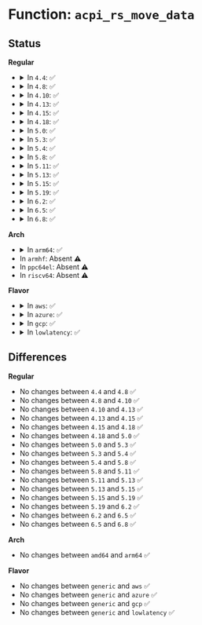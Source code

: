 # Function: <code>acpi_rs_move_data</code>

## Status
<b>Regular</b>
<ul>
<li>
<details>
<summary>In <code>4.4</code>: ✅</summary>

```c
void acpi_rs_move_data(void *destination, void *source, u16 item_count, u8 move_type);
```

**Collision:** Unique Global

**Inline:** No

**Transformation:** False

**Instances:**

```
In drivers/acpi/acpica/rsutils.c (ffffffff814a3960)
Location: drivers/acpi/acpica/rsutils.c:132
Inline: False
Direct callers:
  - drivers/acpi/acpica/rsmisc.c:acpi_rs_convert_aml_to_resource
  - drivers/acpi/acpica/rsmisc.c:acpi_rs_convert_resource_to_aml
```
**Symbols:**

```
ffffffff814a3960-ffffffff814a39b8: acpi_rs_move_data (STB_GLOBAL)
```
</details>
</li>
<li>
<details>
<summary>In <code>4.8</code>: ✅</summary>

```c
void acpi_rs_move_data(void *destination, void *source, u16 item_count, u8 move_type);
```

**Collision:** Unique Global

**Inline:** No

**Transformation:** False

**Instances:**

```
In drivers/acpi/acpica/rsutils.c (ffffffff814f2c99)
Location: drivers/acpi/acpica/rsutils.c:132
Inline: False
Direct callers:
  - drivers/acpi/acpica/rsmisc.c:acpi_rs_convert_resource_to_aml
  - drivers/acpi/acpica/rsmisc.c:acpi_rs_convert_aml_to_resource
```
**Symbols:**

```
ffffffff814f2c99-ffffffff814f2cf1: acpi_rs_move_data (STB_GLOBAL)
```
</details>
</li>
<li>
<details>
<summary>In <code>4.10</code>: ✅</summary>

```c
void acpi_rs_move_data(void *destination, void *source, u16 item_count, u8 move_type);
```

**Collision:** Unique Global

**Inline:** No

**Transformation:** False

**Instances:**

```
In drivers/acpi/acpica/rsutils.c (ffffffff815157e7)
Location: drivers/acpi/acpica/rsutils.c:132
Inline: False
Direct callers:
  - drivers/acpi/acpica/rsmisc.c:acpi_rs_convert_resource_to_aml
  - drivers/acpi/acpica/rsmisc.c:acpi_rs_convert_aml_to_resource
```
**Symbols:**

```
ffffffff815157e7-ffffffff8151583f: acpi_rs_move_data (STB_GLOBAL)
```
</details>
</li>
<li>
<details>
<summary>In <code>4.13</code>: ✅</summary>

```c
void acpi_rs_move_data(void *destination, void *source, u16 item_count, u8 move_type);
```

**Collision:** Unique Global

**Inline:** No

**Transformation:** False

**Instances:**

```
In drivers/acpi/acpica/rsutils.c (ffffffff81526068)
Location: drivers/acpi/acpica/rsutils.c:132
Inline: False
Direct callers:
  - drivers/acpi/acpica/rsmisc.c:acpi_rs_convert_resource_to_aml
  - drivers/acpi/acpica/rsmisc.c:acpi_rs_convert_aml_to_resource
```
**Symbols:**

```
ffffffff81526068-ffffffff815260c0: acpi_rs_move_data (STB_GLOBAL)
```
</details>
</li>
<li>
<details>
<summary>In <code>4.15</code>: ✅</summary>

```c
void acpi_rs_move_data(void *destination, void *source, u16 item_count, u8 move_type);
```

**Collision:** Unique Global

**Inline:** No

**Transformation:** False

**Instances:**

```
In drivers/acpi/acpica/rsutils.c (ffffffff8157ca74)
Location: drivers/acpi/acpica/rsutils.c:132
Inline: False
Direct callers:
  - drivers/acpi/acpica/rsmisc.c:acpi_rs_convert_resource_to_aml
  - drivers/acpi/acpica/rsmisc.c:acpi_rs_convert_aml_to_resource
```
**Symbols:**

```
ffffffff8157ca74-ffffffff8157caf0: acpi_rs_move_data (STB_GLOBAL)
```
</details>
</li>
<li>
<details>
<summary>In <code>4.18</code>: ✅</summary>

```c
void acpi_rs_move_data(void *destination, void *source, u16 item_count, u8 move_type);
```

**Collision:** Unique Global

**Inline:** No

**Transformation:** False

**Instances:**

```
In drivers/acpi/acpica/rsutils.c (ffffffff815b3c4b)
Location: drivers/acpi/acpica/rsutils.c:96
Inline: False
Direct callers:
  - drivers/acpi/acpica/rsmisc.c:acpi_rs_convert_resource_to_aml
  - drivers/acpi/acpica/rsmisc.c:acpi_rs_convert_aml_to_resource
```
**Symbols:**

```
ffffffff815b3c4b-ffffffff815b3cc7: acpi_rs_move_data (STB_GLOBAL)
```
</details>
</li>
<li>
<details>
<summary>In <code>5.0</code>: ✅</summary>

```c
void acpi_rs_move_data(void *destination, void *source, u16 item_count, u8 move_type);
```

**Collision:** Unique Global

**Inline:** No

**Transformation:** False

**Instances:**

```
In drivers/acpi/acpica/rsutils.c (ffffffff815ccffd)
Location: drivers/acpi/acpica/rsutils.c:96
Inline: False
Direct callers:
  - drivers/acpi/acpica/rsmisc.c:acpi_rs_convert_resource_to_aml
  - drivers/acpi/acpica/rsmisc.c:acpi_rs_convert_aml_to_resource
```
**Symbols:**

```
ffffffff815ccffd-ffffffff815cd083: acpi_rs_move_data (STB_GLOBAL)
```
</details>
</li>
<li>
<details>
<summary>In <code>5.3</code>: ✅</summary>

```c
void acpi_rs_move_data(void *destination, void *source, u16 item_count, u8 move_type);
```

**Collision:** Unique Global

**Inline:** No

**Transformation:** False

**Instances:**

```
In drivers/acpi/acpica/rsutils.c (ffffffff815fe83d)
Location: drivers/acpi/acpica/rsutils.c:96
Inline: False
Direct callers:
  - drivers/acpi/acpica/rsmisc.c:acpi_rs_convert_resource_to_aml
  - drivers/acpi/acpica/rsmisc.c:acpi_rs_convert_aml_to_resource
```
**Symbols:**

```
ffffffff815fe83d-ffffffff815fe8bc: acpi_rs_move_data (STB_GLOBAL)
```
</details>
</li>
<li>
<details>
<summary>In <code>5.4</code>: ✅</summary>

```c
void acpi_rs_move_data(void *destination, void *source, u16 item_count, u8 move_type);
```

**Collision:** Unique Global

**Inline:** No

**Transformation:** False

**Instances:**

```
In drivers/acpi/acpica/rsutils.c (ffffffff8161fce7)
Location: drivers/acpi/acpica/rsutils.c:96
Inline: False
Direct callers:
  - drivers/acpi/acpica/rsmisc.c:acpi_rs_convert_resource_to_aml
  - drivers/acpi/acpica/rsmisc.c:acpi_rs_convert_aml_to_resource
```
**Symbols:**

```
ffffffff8161fce7-ffffffff8161fd66: acpi_rs_move_data (STB_GLOBAL)
```
</details>
</li>
<li>
<details>
<summary>In <code>5.8</code>: ✅</summary>

```c
void acpi_rs_move_data(void *destination, void *source, u16 item_count, u8 move_type);
```

**Collision:** Unique Global

**Inline:** No

**Transformation:** False

**Instances:**

```
In drivers/acpi/acpica/rsutils.c (ffffffff816cc277)
Location: drivers/acpi/acpica/rsutils.c:96
Inline: False
Direct callers:
  - drivers/acpi/acpica/rsmisc.c:acpi_rs_convert_resource_to_aml
  - drivers/acpi/acpica/rsmisc.c:acpi_rs_convert_aml_to_resource
```
**Symbols:**

```
ffffffff816cc277-ffffffff816cc2fc: acpi_rs_move_data (STB_GLOBAL)
```
</details>
</li>
<li>
<details>
<summary>In <code>5.11</code>: ✅</summary>

```c
void acpi_rs_move_data(void *destination, void *source, u16 item_count, u8 move_type);
```

**Collision:** Unique Global

**Inline:** No

**Transformation:** False

**Instances:**

```
In drivers/acpi/acpica/rsutils.c (ffffffff816ea28c)
Location: drivers/acpi/acpica/rsutils.c:96
Inline: False
Direct callers:
  - drivers/acpi/acpica/rsmisc.c:acpi_rs_convert_resource_to_aml
  - drivers/acpi/acpica/rsmisc.c:acpi_rs_convert_aml_to_resource
```
**Symbols:**

```
ffffffff816ea28c-ffffffff816ea311: acpi_rs_move_data (STB_GLOBAL)
```
</details>
</li>
<li>
<details>
<summary>In <code>5.13</code>: ✅</summary>

```c
void acpi_rs_move_data(void *destination, void *source, u16 item_count, u8 move_type);
```

**Collision:** Unique Global

**Inline:** No

**Transformation:** False

**Instances:**

```
In drivers/acpi/acpica/rsutils.c (ffffffff816cc1a5)
Location: drivers/acpi/acpica/rsutils.c:96
Inline: False
Direct callers:
  - drivers/acpi/acpica/rsmisc.c:acpi_rs_convert_resource_to_aml
  - drivers/acpi/acpica/rsmisc.c:acpi_rs_convert_aml_to_resource
```
**Symbols:**

```
ffffffff816cc1a5-ffffffff816cc22d: acpi_rs_move_data (STB_GLOBAL)
```
</details>
</li>
<li>
<details>
<summary>In <code>5.15</code>: ✅</summary>

```c
void acpi_rs_move_data(void *destination, void *source, u16 item_count, u8 move_type);
```

**Collision:** Unique Global

**Inline:** No

**Transformation:** False

**Instances:**

```
In drivers/acpi/acpica/rsutils.c (ffffffff81743675)
Location: drivers/acpi/acpica/rsutils.c:96
Inline: False
Direct callers:
  - drivers/acpi/acpica/rsmisc.c:acpi_rs_convert_resource_to_aml
  - drivers/acpi/acpica/rsmisc.c:acpi_rs_convert_aml_to_resource
```
**Symbols:**

```
ffffffff81743675-ffffffff817436fd: acpi_rs_move_data (STB_GLOBAL)
```
</details>
</li>
<li>
<details>
<summary>In <code>5.19</code>: ✅</summary>

```c
void acpi_rs_move_data(void *destination, void *source, u16 item_count, u8 move_type);
```

**Collision:** Unique Global

**Inline:** No

**Transformation:** False

**Instances:**

```
In drivers/acpi/acpica/rsutils.c (ffffffff81875116)
Location: drivers/acpi/acpica/rsutils.c:96
Inline: False
Direct callers:
  - drivers/acpi/acpica/rsmisc.c:acpi_rs_convert_resource_to_aml
  - drivers/acpi/acpica/rsmisc.c:acpi_rs_convert_aml_to_resource
```
**Symbols:**

```
ffffffff81875116-ffffffff818751d8: acpi_rs_move_data (STB_GLOBAL)
```
</details>
</li>
<li>
<details>
<summary>In <code>6.2</code>: ✅</summary>

```c
void acpi_rs_move_data(void *destination, void *source, u16 item_count, u8 move_type);
```

**Collision:** Unique Global

**Inline:** No

**Transformation:** False

**Instances:**

```
In drivers/acpi/acpica/rsutils.c (ffffffff819b6820)
Location: drivers/acpi/acpica/rsutils.c:96
Inline: False
Direct callers:
  - drivers/acpi/acpica/rsmisc.c:acpi_rs_convert_resource_to_aml
  - drivers/acpi/acpica/rsmisc.c:acpi_rs_convert_resource_to_aml
  - drivers/acpi/acpica/rsmisc.c:acpi_rs_convert_resource_to_aml
  - drivers/acpi/acpica/rsmisc.c:acpi_rs_convert_resource_to_aml
  - drivers/acpi/acpica/rsmisc.c:acpi_rs_convert_resource_to_aml
  - drivers/acpi/acpica/rsmisc.c:acpi_rs_convert_aml_to_resource
  - drivers/acpi/acpica/rsmisc.c:acpi_rs_convert_aml_to_resource
  - drivers/acpi/acpica/rsmisc.c:acpi_rs_convert_aml_to_resource
  - drivers/acpi/acpica/rsmisc.c:acpi_rs_convert_aml_to_resource
```
**Symbols:**

```
ffffffff819b6820-ffffffff819b68f4: acpi_rs_move_data (STB_GLOBAL)
```
</details>
</li>
<li>
<details>
<summary>In <code>6.5</code>: ✅</summary>

```c
void acpi_rs_move_data(void *destination, void *source, u16 item_count, u8 move_type);
```

**Collision:** Unique Global

**Inline:** No

**Transformation:** False

**Instances:**

```
In drivers/acpi/acpica/rsutils.c (ffffffff819fd970)
Location: drivers/acpi/acpica/rsutils.c:96
Inline: False
Direct callers:
  - drivers/acpi/acpica/rsmisc.c:acpi_rs_convert_resource_to_aml
  - drivers/acpi/acpica/rsmisc.c:acpi_rs_convert_resource_to_aml
  - drivers/acpi/acpica/rsmisc.c:acpi_rs_convert_resource_to_aml
  - drivers/acpi/acpica/rsmisc.c:acpi_rs_convert_resource_to_aml
  - drivers/acpi/acpica/rsmisc.c:acpi_rs_convert_resource_to_aml
  - drivers/acpi/acpica/rsmisc.c:acpi_rs_convert_aml_to_resource
  - drivers/acpi/acpica/rsmisc.c:acpi_rs_convert_aml_to_resource
  - drivers/acpi/acpica/rsmisc.c:acpi_rs_convert_aml_to_resource
  - drivers/acpi/acpica/rsmisc.c:acpi_rs_convert_aml_to_resource
```
**Symbols:**

```
ffffffff819fd970-ffffffff819fda46: acpi_rs_move_data (STB_GLOBAL)
```
</details>
</li>
<li>
<details>
<summary>In <code>6.8</code>: ✅</summary>

```c
void acpi_rs_move_data(void *destination, void *source, u16 item_count, u8 move_type);
```

**Collision:** Unique Global

**Inline:** No

**Transformation:** False

**Instances:**

```
In drivers/acpi/acpica/rsutils.c (ffffffff81a487c0)
Location: drivers/acpi/acpica/rsutils.c:96
Inline: False
Direct callers:
  - drivers/acpi/acpica/rsmisc.c:acpi_rs_convert_resource_to_aml
  - drivers/acpi/acpica/rsmisc.c:acpi_rs_convert_resource_to_aml
  - drivers/acpi/acpica/rsmisc.c:acpi_rs_convert_resource_to_aml
  - drivers/acpi/acpica/rsmisc.c:acpi_rs_convert_resource_to_aml
  - drivers/acpi/acpica/rsmisc.c:acpi_rs_convert_resource_to_aml
  - drivers/acpi/acpica/rsmisc.c:acpi_rs_convert_aml_to_resource
  - drivers/acpi/acpica/rsmisc.c:acpi_rs_convert_aml_to_resource
  - drivers/acpi/acpica/rsmisc.c:acpi_rs_convert_aml_to_resource
  - drivers/acpi/acpica/rsmisc.c:acpi_rs_convert_aml_to_resource
```
**Symbols:**

```
ffffffff81a487c0-ffffffff81a48896: acpi_rs_move_data (STB_GLOBAL)
```
</details>
</li>
</ul>
<b>Arch</b>
<ul>
<li>
<details>
<summary>In <code>arm64</code>: ✅</summary>

```c
void acpi_rs_move_data(void *destination, void *source, u16 item_count, u8 move_type);
```

**Collision:** Unique Global

**Inline:** No

**Transformation:** False

**Instances:**

```
In drivers/acpi/acpica/rsutils.c (ffff800010795974)
Location: drivers/acpi/acpica/rsutils.c:96
Inline: False
Direct callers:
  - drivers/acpi/acpica/rsmisc.c:acpi_rs_convert_resource_to_aml
  - drivers/acpi/acpica/rsmisc.c:acpi_rs_convert_aml_to_resource
```
**Symbols:**

```
ffff800010795974-ffff800010795a14: acpi_rs_move_data (STB_GLOBAL)
```
</details>
</li>
<li>
In <code>armhf</code>: Absent ⚠️
</li>
<li>
In <code>ppc64el</code>: Absent ⚠️
</li>
<li>
In <code>riscv64</code>: Absent ⚠️
</li>
</ul>
<b>Flavor</b>
<ul>
<li>
<details>
<summary>In <code>aws</code>: ✅</summary>

```c
void acpi_rs_move_data(void *destination, void *source, u16 item_count, u8 move_type);
```

**Collision:** Unique Global

**Inline:** No

**Transformation:** False

**Instances:**

```
In drivers/acpi/acpica/rsutils.c (ffffffff815fabeb)
Location: drivers/acpi/acpica/rsutils.c:96
Inline: False
Direct callers:
  - drivers/acpi/acpica/rsmisc.c:acpi_rs_convert_resource_to_aml
  - drivers/acpi/acpica/rsmisc.c:acpi_rs_convert_aml_to_resource
```
**Symbols:**

```
ffffffff815fabeb-ffffffff815fac49: acpi_rs_move_data (STB_GLOBAL)
```
</details>
</li>
<li>
<details>
<summary>In <code>azure</code>: ✅</summary>

```c
void acpi_rs_move_data(void *destination, void *source, u16 item_count, u8 move_type);
```

**Collision:** Unique Global

**Inline:** No

**Transformation:** False

**Instances:**

```
In drivers/acpi/acpica/rsutils.c (ffffffff815e6120)
Location: drivers/acpi/acpica/rsutils.c:96
Inline: False
Direct callers:
  - drivers/acpi/acpica/rsmisc.c:acpi_rs_convert_resource_to_aml
  - drivers/acpi/acpica/rsmisc.c:acpi_rs_convert_aml_to_resource
```
**Symbols:**

```
ffffffff815e6120-ffffffff815e617e: acpi_rs_move_data (STB_GLOBAL)
```
</details>
</li>
<li>
<details>
<summary>In <code>gcp</code>: ✅</summary>

```c
void acpi_rs_move_data(void *destination, void *source, u16 item_count, u8 move_type);
```

**Collision:** Unique Global

**Inline:** No

**Transformation:** False

**Instances:**

```
In drivers/acpi/acpica/rsutils.c (ffffffff81613fc7)
Location: drivers/acpi/acpica/rsutils.c:96
Inline: False
Direct callers:
  - drivers/acpi/acpica/rsmisc.c:acpi_rs_convert_resource_to_aml
  - drivers/acpi/acpica/rsmisc.c:acpi_rs_convert_aml_to_resource
```
**Symbols:**

```
ffffffff81613fc7-ffffffff81614046: acpi_rs_move_data (STB_GLOBAL)
```
</details>
</li>
<li>
<details>
<summary>In <code>lowlatency</code>: ✅</summary>

```c
void acpi_rs_move_data(void *destination, void *source, u16 item_count, u8 move_type);
```

**Collision:** Unique Global

**Inline:** No

**Transformation:** False

**Instances:**

```
In drivers/acpi/acpica/rsutils.c (ffffffff8162de77)
Location: drivers/acpi/acpica/rsutils.c:96
Inline: False
Direct callers:
  - drivers/acpi/acpica/rsmisc.c:acpi_rs_convert_resource_to_aml
  - drivers/acpi/acpica/rsmisc.c:acpi_rs_convert_aml_to_resource
```
**Symbols:**

```
ffffffff8162de77-ffffffff8162def6: acpi_rs_move_data (STB_GLOBAL)
```
</details>
</li>
</ul>

## Differences
<b>Regular</b>
<ul>
<li>
No changes between <code>4.4</code> and <code>4.8</code> ✅
</li>
<li>
No changes between <code>4.8</code> and <code>4.10</code> ✅
</li>
<li>
No changes between <code>4.10</code> and <code>4.13</code> ✅
</li>
<li>
No changes between <code>4.13</code> and <code>4.15</code> ✅
</li>
<li>
No changes between <code>4.15</code> and <code>4.18</code> ✅
</li>
<li>
No changes between <code>4.18</code> and <code>5.0</code> ✅
</li>
<li>
No changes between <code>5.0</code> and <code>5.3</code> ✅
</li>
<li>
No changes between <code>5.3</code> and <code>5.4</code> ✅
</li>
<li>
No changes between <code>5.4</code> and <code>5.8</code> ✅
</li>
<li>
No changes between <code>5.8</code> and <code>5.11</code> ✅
</li>
<li>
No changes between <code>5.11</code> and <code>5.13</code> ✅
</li>
<li>
No changes between <code>5.13</code> and <code>5.15</code> ✅
</li>
<li>
No changes between <code>5.15</code> and <code>5.19</code> ✅
</li>
<li>
No changes between <code>5.19</code> and <code>6.2</code> ✅
</li>
<li>
No changes between <code>6.2</code> and <code>6.5</code> ✅
</li>
<li>
No changes between <code>6.5</code> and <code>6.8</code> ✅
</li>
</ul>
<b>Arch</b>
<ul>
<li>
No changes between <code>amd64</code> and <code>arm64</code> ✅
</li>
</ul>
<b>Flavor</b>
<ul>
<li>
No changes between <code>generic</code> and <code>aws</code> ✅
</li>
<li>
No changes between <code>generic</code> and <code>azure</code> ✅
</li>
<li>
No changes between <code>generic</code> and <code>gcp</code> ✅
</li>
<li>
No changes between <code>generic</code> and <code>lowlatency</code> ✅
</li>
</ul>
